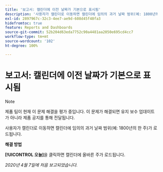 ```yaml
---
title: '보고서: 캘린더에 이전 날짜가 기본으로 표시됨'
description: '사용자가 캘린더로 이동하면 캘린더에 임의의 과거 날짜 범위(예: 1800년의 한 주)가 로드됩니다.'
exl-id: 2897967c-32c3-4ee7-ae9d-608d45f40fa3
hidefromtoc: true
feature: Reports and Dashboards
source-git-commit: 52b204d63eda7752c90a4481aa2050e695cd4cc7
workflow-type: tm+mt
source-wordcount: '102'
ht-degree: 100%

---
```


# 보고서: 캘린더에 이전 날짜가 기본으로 표시됨

>[!NOTE]
>
>제품 팀이 현재 이 문제 해결을 평가 중입니다. 이 문제가 해결되면 유지 보수 업데이트가 아니라 제품 공지를 통해 전달됩니다.

사용자가 캘린더로 이동하면 캘린더에 임의의 과거 날짜 범위(예: 1800년의 한 주)가 로드됩니다.

**해결 방법**

**[!UICONTROL 오늘]**&#x200B;을 클릭하면 캘린더에 올바른 주가 로드됩니다.


_2020년 4월 7일에 처음 보고되었습니다._
